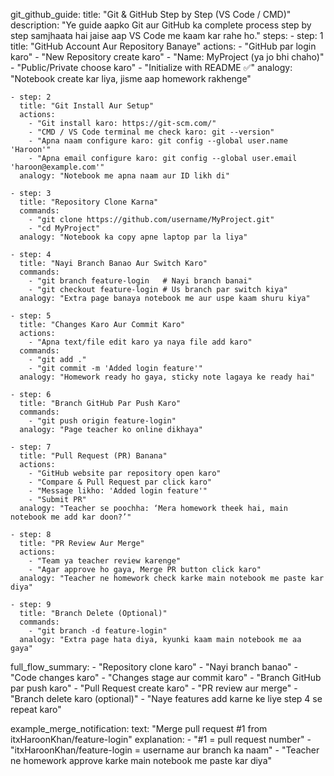 git_github_guide:
  title: "Git & GitHub Step by Step (VS Code / CMD)"
  description: "Ye guide aapko Git aur GitHub ka complete process step by step samjhaata hai jaise aap VS Code me kaam kar rahe ho."
  steps:
    - step: 1
      title: "GitHub Account Aur Repository Banaye"
      actions:
        - "GitHub par login karo"
        - "New Repository create karo"
        - "Name: MyProject (ya jo bhi chaho)"
        - "Public/Private choose karo"
        - "Initialize with README ✅"
      analogy: "Notebook create kar liya, jisme aap homework rakhenge"

    - step: 2
      title: "Git Install Aur Setup"
      actions:
        - "Git install karo: https://git-scm.com/"
        - "CMD / VS Code terminal me check karo: git --version"
        - "Apna naam configure karo: git config --global user.name 'Haroon'"
        - "Apna email configure karo: git config --global user.email 'haroon@example.com'"
      analogy: "Notebook me apna naam aur ID likh di"

    - step: 3
      title: "Repository Clone Karna"
      commands:
        - "git clone https://github.com/username/MyProject.git"
        - "cd MyProject"
      analogy: "Notebook ka copy apne laptop par la liya"

    - step: 4
      title: "Nayi Branch Banao Aur Switch Karo"
      commands:
        - "git branch feature-login   # Nayi branch banai"
        - "git checkout feature-login # Us branch par switch kiya"
      analogy: "Extra page banaya notebook me aur uspe kaam shuru kiya"

    - step: 5
      title: "Changes Karo Aur Commit Karo"
      actions:
        - "Apna text/file edit karo ya naya file add karo"
      commands:
        - "git add ."
        - "git commit -m 'Added login feature'"
      analogy: "Homework ready ho gaya, sticky note lagaya ke ready hai"

    - step: 6
      title: "Branch GitHub Par Push Karo"
      commands:
        - "git push origin feature-login"
      analogy: "Page teacher ko online dikhaya"

    - step: 7
      title: "Pull Request (PR) Banana"
      actions:
        - "GitHub website par repository open karo"
        - "Compare & Pull Request par click karo"
        - "Message likho: 'Added login feature'"
        - "Submit PR"
      analogy: "Teacher se poochha: ‘Mera homework theek hai, main notebook me add kar doon?’"

    - step: 8
      title: "PR Review Aur Merge"
      actions:
        - "Team ya teacher review karenge"
        - "Agar approve ho gaya, Merge PR button click karo"
      analogy: "Teacher ne homework check karke main notebook me paste kar diya"

    - step: 9
      title: "Branch Delete (Optional)"
      commands:
        - "git branch -d feature-login"
      analogy: "Extra page hata diya, kyunki kaam main notebook me aa gaya"

  full_flow_summary:
    - "Repository clone karo"
    - "Nayi branch banao"
    - "Code changes karo"
    - "Changes stage aur commit karo"
    - "Branch GitHub par push karo"
    - "Pull Request create karo"
    - "PR review aur merge"
    - "Branch delete karo (optional)"
    - "Naye features add karne ke liye step 4 se repeat karo"

  example_merge_notification:
    text: "Merge pull request #1 from itxHaroonKhan/feature-login"
    explanation:
      - "#1 = pull request number"
      - "itxHaroonKhan/feature-login = username aur branch ka naam"
      - "Teacher ne homework approve karke main notebook me paste kar diya"
